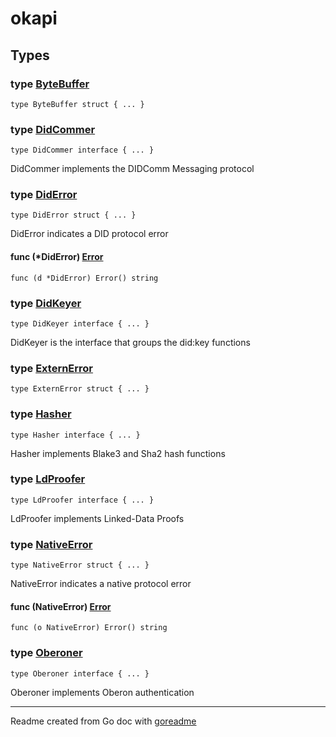 # okapi

## Types

### type [ByteBuffer](/native.go#L16)

`type ByteBuffer struct { ... }`

### type [DidCommer](/didcomm.go#L8)

`type DidCommer interface { ... }`

DidCommer implements the DIDComm Messaging protocol

### type [DidError](/native.go#L31)

`type DidError struct { ... }`

DidError indicates a DID protocol error

#### func (*DidError) [Error](/native.go#L37)

`func (d *DidError) Error() string`

### type [DidKeyer](/didkey.go#L6)

`type DidKeyer interface { ... }`

DidKeyer is the interface that groups the did:key functions

### type [ExternError](/native.go#L21)

`type ExternError struct { ... }`

### type [Hasher](/hashing.go#L8)

`type Hasher interface { ... }`

Hasher implements Blake3 and Sha2 hash functions

### type [LdProofer](/ldproofs.go#L6)

`type LdProofer interface { ... }`

LdProofer implements Linked-Data Proofs

### type [NativeError](/native.go#L11)

`type NativeError struct { ... }`

NativeError indicates a native protocol error

#### func (NativeError) [Error](/native.go#L26)

`func (o NativeError) Error() string`

### type [Oberoner](/oberon.go#L6)

`type Oberoner interface { ... }`

Oberoner implements Oberon authentication

---
Readme created from Go doc with [goreadme](https://github.com/posener/goreadme)
